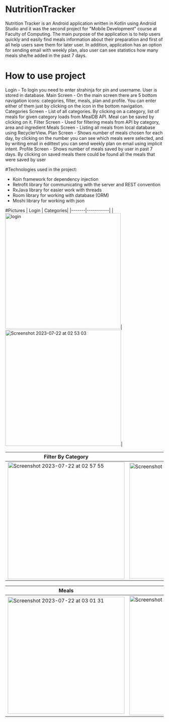 # NutritionTracker
Nutrition Tracker is an Android application written in Kotlin using Android Studio and it was the second project for "Mobile Development" course at Faculty of Computing. 
The main purpose of the application is to help users quickly and easily find meals information about their preparation and first of all help users save them for later user. 
In addition, application has an option for sending email with weekly plan, also user can see statistics how many meals she/he added in the past 7 days.

# How to use project
Login - To login you need to enter strahinja for pin and username. User is stored in database.
Main Screen - On the main screen there are 5 bottom navigation icons: categories, filter, meals, plan and profile. You can enter either of them just by clicking on the icon in the bottom navigation.
Categories Screen - List of all categories. By clicking on a category, list of meals for given category loads from MealDB API. Meal can be saved by clicking on it.
Filter Screen - Used for filtering meals from API by category, area and ingredient
Meals Screen - Listing all meals from local database using RecyclerView.
Plan Screen - Shows number of meals chosen for each day, by clicking on the number you can see which meals were selected, and by writing email in edittext you can send weekly plan on email using implicit intent.
Profile Screen - Shows number of meals saved by user in past 7 days. By clicking on saved meals there could be found all the meals that were saved by user
                              
#Technologies used in the project:
- Koin framework for dependency injection
- Retrofit library for communicating with the server and REST convention
- RxJava library for easier work with threads
- Room library for working with database (ORM)
- Moshi library for working with json

#Pictures
| Login | Categories|
|-------|-----------|
|<img width="367" alt="login" src="https://github.com/ljubicics/NutritionTracker/assets/119794666/714a3ed2-d053-4fd4-8123-1333d3fe9a87">|<img width="368" alt="Screenshot 2023-07-22 at 02 53 03" src="https://github.com/ljubicics/NutritionTracker/assets/119794666/18b458e3-6b20-4d15-b02d-77483e263647">|


| Filter By Category | Filter By Area | Filter By Ingredient|
|------------------|--------------|--------------------|
|<img width="371" alt="Screenshot 2023-07-22 at 02 57 55" src="https://github.com/ljubicics/NutritionTracker/assets/119794666/b6396a51-8931-42a3-9122-966c97bfbb51">|<img width="367" alt="Screenshot 2023-07-22 at 02 56 48" src="https://github.com/ljubicics/NutritionTracker/assets/119794666/744ba5c3-5c63-4de9-bd3a-65a1c13ef978">|<img width="370" alt="Screenshot 2023-07-22 at 02 58 27" src="https://github.com/ljubicics/NutritionTracker/assets/119794666/05b9336b-1bb9-46a4-998a-df62b58d7c1b">|

| Meals | Weekly Plan | Profile |
|-------|-------------|---------|
|<img width="371" alt="Screenshot 2023-07-22 at 03 01 31" src="https://github.com/ljubicics/NutritionTracker/assets/119794666/7429d3d5-1833-4bc7-a035-a15539f50299">|<img width="378" alt="Screenshot 2023-07-22 at 03 03 18" src="https://github.com/ljubicics/NutritionTracker/assets/119794666/cbdfaf9a-7d83-4a55-b7ba-aa0317bd5b78">|<img width="368" alt="Screenshot 2023-07-22 at 03 04 10" src="https://github.com/ljubicics/NutritionTracker/assets/119794666/138aa4e0-4475-4e34-b8d6-a98fa2342958">|


